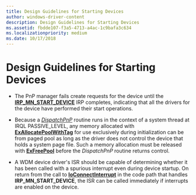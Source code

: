 ```yaml
---
title: Design Guidelines for Starting Devices
author: windows-driver-content
description: Design Guidelines for Starting Devices
ms.assetid: fbdde107-f3a5-4713-a4ac-1c9bafa3c634
ms.localizationpriority: medium
ms.date: 10/17/2018
---
```


# Design Guidelines for Starting Devices





-   The PnP manager fails create requests for the device until the [**IRP\_MN\_START\_DEVICE**](https://msdn.microsoft.com/library/windows/hardware/ff551749) IRP completes, indicating that all the drivers for the device have performed their start operations.

-   Because a [*DispatchPnP*](https://msdn.microsoft.com/library/windows/hardware/ff543341) routine runs in the context of a system thread at IRQL PASSIVE\_LEVEL, any memory allocated with [**ExAllocatePoolWithTag**](https://msdn.microsoft.com/library/windows/hardware/ff544520) for use exclusively during initialization can be from paged pool as long as the driver does not control the device that holds a system page file. Such a memory allocation must be released with [**ExFreePool**](https://msdn.microsoft.com/library/windows/hardware/ff544590) before the *DispatchPnP* routine returns control.

-   A WDM device driver's ISR should be capable of determining whether it has been called with a spurious interrupt even during device startup. On return from the call to [**IoConnectInterrupt**](https://msdn.microsoft.com/library/windows/hardware/ff548371) in the code path that handles **IRP\_MN\_START\_DEVICE**, the ISR can be called immediately if interrupts are enabled on the device.

 

 




